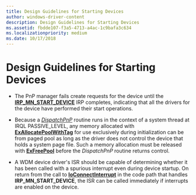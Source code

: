 ```yaml
---
title: Design Guidelines for Starting Devices
author: windows-driver-content
description: Design Guidelines for Starting Devices
ms.assetid: fbdde107-f3a5-4713-a4ac-1c9bafa3c634
ms.localizationpriority: medium
ms.date: 10/17/2018
---
```


# Design Guidelines for Starting Devices





-   The PnP manager fails create requests for the device until the [**IRP\_MN\_START\_DEVICE**](https://msdn.microsoft.com/library/windows/hardware/ff551749) IRP completes, indicating that all the drivers for the device have performed their start operations.

-   Because a [*DispatchPnP*](https://msdn.microsoft.com/library/windows/hardware/ff543341) routine runs in the context of a system thread at IRQL PASSIVE\_LEVEL, any memory allocated with [**ExAllocatePoolWithTag**](https://msdn.microsoft.com/library/windows/hardware/ff544520) for use exclusively during initialization can be from paged pool as long as the driver does not control the device that holds a system page file. Such a memory allocation must be released with [**ExFreePool**](https://msdn.microsoft.com/library/windows/hardware/ff544590) before the *DispatchPnP* routine returns control.

-   A WDM device driver's ISR should be capable of determining whether it has been called with a spurious interrupt even during device startup. On return from the call to [**IoConnectInterrupt**](https://msdn.microsoft.com/library/windows/hardware/ff548371) in the code path that handles **IRP\_MN\_START\_DEVICE**, the ISR can be called immediately if interrupts are enabled on the device.

 

 




